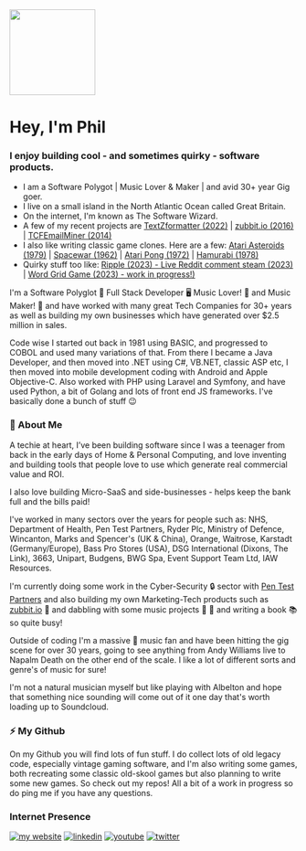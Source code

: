 <img src="https://github.com/philspil66/philspil66/assets/14840708/4025214b-5023-41f2-82d0-77164ae73937" width="150" height="150">

# Hey, I'm Phil

### I enjoy building cool - and sometimes quirky - software products. ###

- I am a Software Polygot | Music Lover & Maker | and avid 30+ year Gig goer.
- I live on a small island in the North Atlantic Ocean called Great Britain.
- On the internet, I'm known as The Software Wizard.
- A few of my recent projects are [TextZformatter (2022)](https://textzformatter.com) | [zubbit.io (2016)](https://zubbit.io) | [TCFEmailMiner (2014)](https://tcfemailminer.com)
- I also like writing classic game clones. Here are a few: [Atari Asteroids (1979)](https://philspilsbury.com/asteroids) | [Spacewar (1962)](https://philspilsbury.com/spacewar) | [Atari Pong (1972)](https://philspilsbury.com/pong) | [Hamurabi (1978)](https://philspilsbury.com/hamurabi)
- Quirky stuff too like: [Ripple (2023) - Live Reddit comment steam (2023)](https://philspilsbury.com/ripple) | [Word Grid Game (2023) - work in progress!)](https://philspilsbury.com/word-grid)


I'm a Software Polyglot 💾 Full Stack Developer 🖥️ Music Lover! 🎸 and Music Maker! 🎵 and have worked with many great Tech Companies for 30+ years as well as building my own businesses which have generated over $2.5 million in sales.

Code wise I started out back in 1981 using BASIC, and progressed to COBOL and used many variations of that. From there I became a Java Developer, and then moved into .NET using C#, VB.NET, classic ASP etc, I then moved into mobile development coding with Android and Apple Objective-C. Also worked with PHP using Laravel and Symfony, and have used Python, a bit of Golang and lots of front end JS frameworks. I've basically done a bunch of stuff 😉

### 💾 About Me

A techie at heart, I’ve been building software since I was a teenager from back in the early days of Home & Personal Computing, and love inventing and building tools that people love to use which generate real commercial value and ROI.

I also love building Micro-SaaS and side-businesses - helps keep the bank full and the bills paid!

I've worked in many sectors over the years for people such as:
NHS, Department of Health, Pen Test Partners, Ryder Plc, Ministry of Defence, Wincanton, Marks and Spencer's (UK & China), Orange, Waitrose, Karstadt (Germany/Europe), Bass Pro Stores (USA), DSG International (Dixons, The Link), 3663, Unipart, Budgens, BWG Spa, Event Support Team Ltd, IAW Resources.

I'm currently doing some work in the Cyber-Security 🔒 sector with [Pen Test Partners](https://www.pentestpartners.com/) and also building my own Marketing-Tech products such as [zubbit.io](https://zubbit.io) 🚀 and dabbling with some music projects 🎹 🎵 and writing a book 📚 so quite busy!

Outside of coding I'm a massive 🎸 music fan and have been hitting the gig scene for over 30 years, going to see anything from Andy Williams live to Napalm Death on the other end of the scale. I like a lot of different sorts and genre's of music for sure! 

I'm not a natural musician myself but like playing with Albelton and hope that something nice sounding will come out of it one day that's worth loading up to Soundcloud. 


### ⚡ My Github

On my Github you will find lots of fun stuff. I do collect lots of old legacy code, especially vintage gaming software, and I'm also writing some games, both recreating some classic old-skool games but also planning to write some new games. So check out my repos! All a bit of a work in progress so do ping me if you have any questions.

### Internet Presence 
[![my website](https://img.shields.io/badge/just%20the%20message-8A2BE2)](https://philspilsbury.com)
[![linkedin](https://img.shields.io/badge/LinkedIn-0A66C2?style=for-the-badge&logo=LinkedIn&logoColor=white)](https://www.linkedin.com/in/philspilsbury)
[![youtube](https://img.shields.io/badge/YouTube-FF0000?style=for-the-badge&logo=youtube&logoColor=white)](https://www.youtube.com/@PhilSpilsbury)
[![twitter](https://img.shields.io/badge/Twitter-1DA1F2?style=for-the-badge&logo=twitter&logoColor=white)](https://twitter.com/philspil66)
